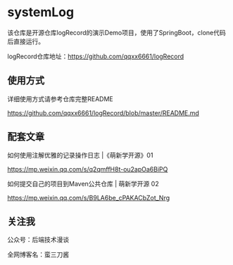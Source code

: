# systemLog

该仓库是开源仓库logRecord的演示Demo项目，使用了SpringBoot，clone代码后直接运行。

logRecord仓库地址：https://github.com/qqxx6661/logRecord

## 使用方式

详细使用方式请参考仓库完整README

https://github.com/qqxx6661/logRecord/blob/master/README.md

## 配套文章

如何使用注解优雅的记录操作日志 |《萌新学开源》01 

https://mp.weixin.qq.com/s/q2qmffH8t-ou2apOa6BiPQ

如何提交自己的项目到Maven公共仓库 | 萌新学开源 02

https://mp.weixin.qq.com/s/B9LA6be_cPAKACbZot_Nrg

## 关注我

公众号：后端技术漫谈

全网博客名：蛮三刀酱